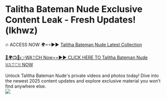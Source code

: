 # Talitha Bateman Nude Exclusive Content Leak - Fresh Updates! (lkhwz)

🔥 ACCESS NOW 🌍==►► <a href="https://tinyurl.com/yc657z5k" rel="nofollow">Talitha Bateman Nude Latest Collection</a>
<br><br>
[🔴🌍📺📱👉WA𝚃CH Now==►► CLICK HERE TO Talitha Bateman Nude 𝚆𝙰𝚃𝙲𝙷 NOW](https://tinyurl.com/yc657z5k)
<br><br>
Unlock Talitha Bateman Nude's private videos and photos today! Dive into the newest 2025 content updates and explore exclusive material you won’t find anywhere else.
<br>
<a href="https://tinyurl.com/yc657z5k" rel="nofollow" data-target="animated-image.originalLink"><img src="https://camo.githubusercontent.com/8a4f000d20f83aca3bf7ec5f350d767afa0574a8a352519fd8cfa583a6f93a33/68747470733a2f2f692e696d6775722e636f6d2f644a486b345a712e676966" data-canonical-src="https://i.imgur.com/dJHk4Zq.gif" style="max-width: 100%; display: inline-block;" data-target="animated-image.originalImage"></a>
<br>
